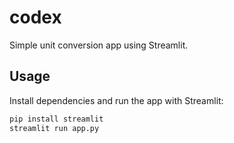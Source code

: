 # codex

Simple unit conversion app using Streamlit.

## Usage

Install dependencies and run the app with Streamlit:

```bash
pip install streamlit
streamlit run app.py
```
